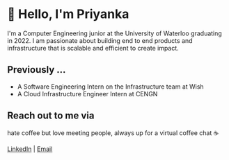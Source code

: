# 👋 Hello, I'm Priyanka 

I'm a Computer Engineering junior at the University of Waterloo graduating in 2022. I am passionate about building end to end products and infrastructure that is scalable and efficient to create impact. 

## Previously ...
- A Software Engineering Intern on the Infrastructure team at Wish
- A Cloud Infrastructure Engineer Intern at CENGN

## Reach out to me via
hate coffee but love meeting people, always up for a virtual coffee chat ☕️

[LinkedIn](https://www.linkedin.com/in/priyanka-h/) | [Email](priyankahariharan421@gmail.com)

<!--
**PriyankaH21/PriyankaH21** is a ✨ _special_ ✨ repository because its `README.md` (this file) appears on your GitHub profile.

Here are some ideas to get you started:

- 🔭 I’m currently working on ...
- 🌱 I’m currently learning ...
- 👯 I’m looking to collaborate on ...
- 🤔 I’m looking for help with ...
- 💬 Ask me about ...
- 📫 How to reach me: ...
- 😄 Pronouns: ...
- ⚡ Fun fact: ...
-->
